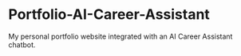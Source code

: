# Portfolio-AI-Career-Assistant
My personal portfolio website integrated with an AI Career Assistant chatbot.
